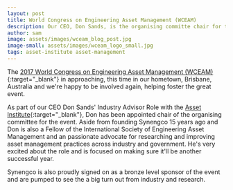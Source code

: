 ```yaml
---
layout: post
title: World Congress on Engineering Asset Management (WCEAM)
description: Our CEO, Don Sands, is the organising committe chair for the next WCEAM, happening in Brisbane, Australia from the 2nd to 4th August 2017.
author: sam
image: assets/images/wceam_blog_post.jpg
image-small: assets/images/wceam_logo_small.jpg
tags: asset-institute asset-management
---
```


The [2017 World Congress on Engineering Asset Management (WCEAM)](http://2017.wceam.com/){:target="_blank"} in approaching, this time in our hometown, Brisbane, Australia and we're happy to be involved again, helping foster the great event.

As part of our CEO Don Sands' Industry Advisor Role with the [Asset Institute](http://assetinstitute.com/){:target="_blank"}, Don has been appointed chair of the organising committee for the event. Aside from founding Synengco 15 years ago and Don is also a Fellow of the International Society of Engineering Asset Management and an passionate advocate for researching and improving asset management practices across industry and government. He's very excited about the role and is focused on making sure it'll be another successful year.

Synengco is also proudly signed on as a bronze level sponsor of the event and are pumped to see the a big turn out from industry and research.
